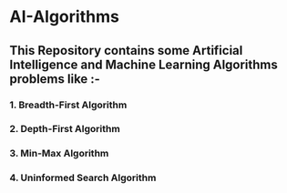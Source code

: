 # AI-Algorithms

## This Repository contains some Artificial Intelligence and Machine Learning Algorithms problems like :-
### 1. Breadth-First Algorithm
### 2. Depth-First Algorithm
### 3. Min-Max Algorithm
### 4. Uninformed Search Algorithm
